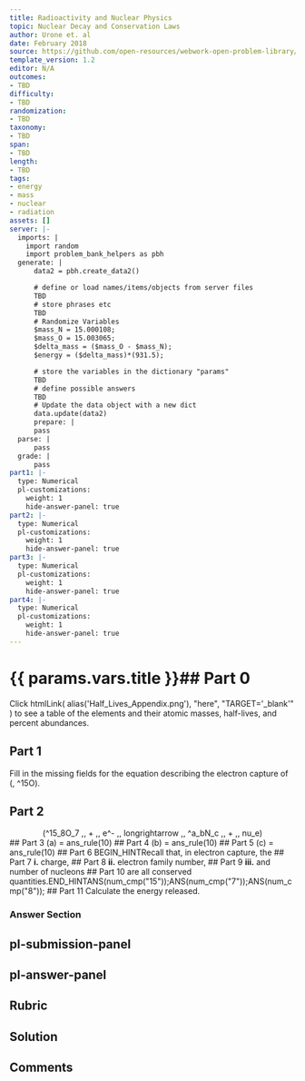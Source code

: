 ```yaml
---
title: Radioactivity and Nuclear Physics
topic: Nuclear Decay and Conservation Laws
author: Urone et. al
date: February 2018
source: https://github.com/open-resources/webwork-open-problem-library/tree/master/Contrib/BrockPhysics/College_Physics_Urone/31.Radioactivity_and_Nuclear_Physics/31-04.Nuclear_Decay_and_Conservation_Laws/NU_U17-31-04-027.pg
template_version: 1.2
editor: N/A
outcomes:
- TBD
difficulty:
- TBD
randomization:
- TBD
taxonomy:
- TBD
span:
- TBD
length:
- TBD
tags:
- energy
- mass
- nuclear
- radiation
assets: []
server: |-
  imports: |
    import random
    import problem_bank_helpers as pbh
  generate: |
      data2 = pbh.create_data2()

      # define or load names/items/objects from server files
      TBD
      # store phrases etc
      TBD
      # Randomize Variables
      $mass_N = 15.000108;
      $mass_O = 15.003065;
      $delta_mass = ($mass_O - $mass_N);
      $energy = ($delta_mass)*(931.5);

      # store the variables in the dictionary "params"
      TBD
      # define possible answers
      TBD
      # Update the data object with a new dict
      data.update(data2)
      prepare: |
      pass
  parse: |
      pass
  grade: |
      pass
part1: |-
  type: Numerical
  pl-customizations:
    weight: 1
    hide-answer-panel: true
part2: |-
  type: Numerical
  pl-customizations:
    weight: 1
    hide-answer-panel: true
part3: |-
  type: Numerical
  pl-customizations:
    weight: 1
    hide-answer-panel: true
part4: |-
  type: Numerical
  pl-customizations:
    weight: 1
    hide-answer-panel: true
---
```


# {{ params.vars.title }}## Part 0 
Click htmlLink( alias('Half_Lives_Appendix.png'), "here", "TARGET='_blank'" ) to see a table of the elements and their atomic masses, half-lives, and percent abundances. 
## Part 1 
Fill in the missing fields for the equation describing the electron capture of (, ^15O). 
## Part 2 
<center>(^15_8O_7 ,, + ,, e^- ,, longrightarrow ,, ^a_bN_c ,, + ,, nu_e)</center> 
## Part 3 
(a) = ans_rule(10) 
## Part 4 
(b) = ans_rule(10) 
## Part 5 
(c) = ans_rule(10) 
## Part 6 
BEGIN_HINTRecall that, in electron capture, the 
## Part 7 
<b>i.</b> charge, 
## Part 8 
<b>ii.</b> electron family number, 
## Part 9 
<b>iii.</b> and number of nucleons 
## Part 10 
are all conserved quantities.END_HINTANS(num_cmp("15"));ANS(num_cmp("7"));ANS(num_cmp("8")); 
## Part 11 
Calculate the energy released. 


### Answer Section 


## pl-submission-panel 


## pl-answer-panel 


## Rubric 


## Solution 


## Comments 


